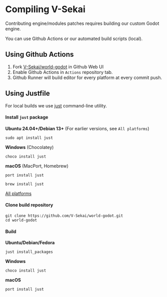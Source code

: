 # Compiling V-Sekai
Contributing engine/modules patches requires building our custom Godot engine.

You can use Github Actions or our automated build scripts (local).

## Using Github Actions
1. Fork [V-Sekai/world-godot](https://github.com/V-Sekai/world-godot) in Github Web UI
2. Enable Github Actions in `Actions` repository tab.
3. Github Runner will build editor for every platform at every commit push.

## Using Justfile
For local builds we use [just](https://github.com/casey/just) command-line utility.


#### Install `just` package
**Ubuntu 24.04+/Debian 13+** (For earlier versions, see `All platforms`)
```
sudo apt install just
```
**Windows** (Chocolatey)
```
choco install just
```
**macOS** (MacPort, Homebrew)
```
port install just
```
```
brew install just
```
[All platforms](https://github.com/casey/just?tab=readme-ov-file#packages)

#### Clone build repository
```
git clone https://github.com/V-Sekai/world-godot.git
cd world-godot
```

#### Build
 **Ubuntu/Debian/Fedora**
```
just install_packages

```
**Windows**
```
choco install just
```
**macOS**
```
port install just
```
